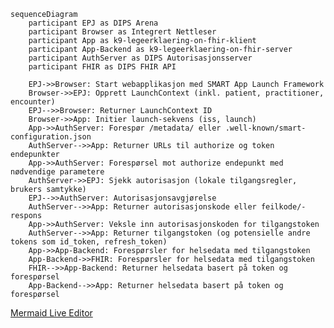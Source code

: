 ```mermaid
sequenceDiagram
    participant EPJ as DIPS Arena
    participant Browser as Integrert Nettleser
    participant App as k9-legeerklaering-on-fhir-klient
    participant App-Backend as k9-legeerklaering-on-fhir-server
    participant AuthServer as DIPS Autorisasjonsserver
    participant FHIR as DIPS FHIR API

    EPJ->>Browser: Start webapplikasjon med SMART App Launch Framework
    Browser->>EPJ: Opprett LaunchContext (inkl. patient, practitioner, encounter)
    EPJ-->>Browser: Returner LaunchContext ID
    Browser->>App: Initier launch-sekvens (iss, launch)
    App->>AuthServer: Forespør /metadata/ eller .well-known/smart-configuration.json
    AuthServer-->>App: Returner URLs til authorize og token endepunkter
    App->>AuthServer: Forespørsel mot authorize endepunkt med nødvendige parametere
    AuthServer->>EPJ: Sjekk autorisasjon (lokale tilgangsregler, brukers samtykke)
    EPJ-->>AuthServer: Autorisasjonsavgjørelse
    AuthServer-->>App: Returner autorisasjonskode eller feilkode/-respons
    App->>AuthServer: Veksle inn autorisasjonskoden for tilgangstoken
    AuthServer-->>App: Returner tilgangstoken (og potensielle andre tokens som id_token, refresh_token)
    App->>App-Backend: Forespørsler for helsedata med tilgangstoken
    App-Backend->>FHIR: Forespørsler for helsedata med tilgangstoken
    FHIR-->>App-Backend: Returner helsedata basert på token og forespørsel
    App-Backend-->>App: Returner helsedata basert på token og forespørsel
```

[Mermaid Live Editor](https://mermaid.live/edit#pako:eNqdVclu2zAU_BWCpxSQvNTxpkMAp0lQF2kb2G0PhYGCkZ5lmhSpklScBfmc_kPu-bE-yvIWZynqi0163nDezBN1R2OdAI2ohd8FqBhOOEsNyyaK4CdnxvGY50w5cnrxiTBLToYXYzIwoNg-5NjohQXjYUPlIDVgHPkCzknA7X38IM89VvRDCSmAEZKB4SoNtQqnM25CITko92xheMxiASp5nQCPvXr25MLNxuV_m54Kpw23zM61si_VnX0cjtYV5WJwMZyoJRAdCo-OKhMiMnZYSBZwyfJcclESkwwSMv48GH0rmz9nhYpn5AwNh4U2YslTMSAXMkbka54b9LACf9Do7LUjB1wJWUNxzlsUkNyw2HHHtQITEExSFwg07zbStrWNwBUGkU9IhydPFaDKCMNEYgTLEoymiitQFiVYG1Sb1Tk-GCxauxuRM23A5o8PhtQzcCxhjtUJSIl0tQV-h0LpharbDM0KY62mPC0M833U5lZXzm4Iw5WmdQffR-eWOC4JQxAmeAtEp8RpHA60IYG8UMKtsnxFnwVJMu22aNbVZWrq8SHBthOegh8JTAxZYU9fFdp4DkJ4rvVMkQOpBZPgtaZMpdZAKn1Wl6YQYCyxLHM3QsBuZNtad0aUXaVzlA3SwtsmbQuxAp_4KoIpcOmX9dC7gP-9ZNMPEBa1c6X2uRSZarNuq3T-bUU7cHKAkeXa4VRxL4wwlRhYhojG6Izw5Fe5CoiBKWqdLZe7Y7e5FbZzLftEgTNvlZ-_Ms7n5G7qkc0_3f9F4wvDp3LWfW_KL5n192P--KeaVvRgujWN-6L2TPx3MhrQDEzGeIJ3_Z2nnlA3gwwmNMKfCUxZId2ETtQ9Qn3E4xsV08iZAgJa5HjI6tVAoynDY1e7pwnHeVhv4jX5U-tsVYlLGt3RaxqFzU6v1u51Ou1uo9dt9ZvNgN7Q6H2zVWsfNg77nUav12w27wN6W9Y3ar1Oq99tHLZ77Ua33er2AgrlWZ-Xb6zyxXX_F28xX-U)
